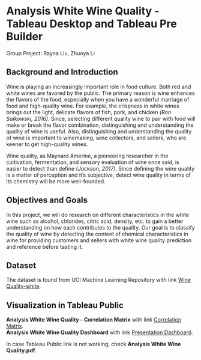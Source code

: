 # Analysis White Wine Quality - Tableau Desktop and Tableau Pre Builder
Group Project: Rayna Liu, Zhuoya Li

## Background and Introduction
Wine is playing an increasingly important role in food culture. Both red and white wines are favored by the public. The primary reason is wine enhances the flavors of the food, especially when you have a wonderful marriage of food and high-quality wine. For example, the crispness in white wines brings out the light, delicate flavors of fish, pork, and chicken *(Ron Saikowski, 2016)*. Since, selecting different quality wine to pair with food will make or break the flavor combination, distinguishing and understanding the quality of wine is useful. Also, distinguishing and understanding the quality of wine is important to winemaking, wine collectors, and sellers, who are keener to get high-quality wines.

Wine quality, as Maynard Amerine, a pioneering researcher in the cultivation, fermentation, and sensory evaluation of wine once said, is easier to detect than define *(Jackson, 2017)*. Since defining the wine quality is a matter of perception and it’s subjective, detect wine quality in terms of its chemistry will be more well-founded.

## Objectives and Goals
In this project, we will do research on different characteristics in the white wine such as alcohol, chlorides, citric acid, density, etc. to gain a better understanding on how each contributes to the quality. Our goal is to classify the quality of wine by detecting the content of chemical characteristics in wine for providing customers and sellers with white wine quality prediction and reference before tasting it.

## Dataset
The dataset is found from UCI Machine Learning Repository with link [Wine Quality-white](http://archive.ics.uci.edu/ml/machine-learning-databases/wine-quality/).

## Visualization in Tableau Public
**Analysis White Wine Quality - Correlation Matrix** with link [Correlation Matrix](https://public.tableau.com/app/profile/weirui.liu/viz/AnalysisWhiteWineQuality-CorrelationMatrix/CorrelationMatrix). \
**Analysis White Wine Quality Dashboard** with link [Presentation Dashboard](https://public.tableau.com/app/profile/weirui.liu/viz/AnalysisWhiteWineQuality/Presentation).

In case Tableau Public link is not working, check **Analysis White Wine Quality.pdf**.
